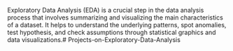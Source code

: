 Exploratory Data Analysis (EDA) is a crucial step in the data analysis process that involves summarizing and visualizing the main characteristics of a dataset. 
It helps to understand the underlying patterns, spot anomalies, test hypothesis, and check assumptions through statistical graphics and data visualizations.# Projects-on-Exploratory-Data-Analysis
